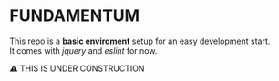 # FUNDAMENTUM

This repo is a **basic enviroment** setup for an easy development start. <br />
It comes with _jquery_ and _eslint_ for now.

:warning: THIS IS UNDER CONSTRUCTION